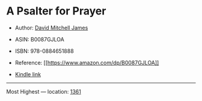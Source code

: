 # A Psalter for Prayer

* Author: [David Mitchell James](https://www.amazon.com/David-Mitchell-James/e/B005V3JQ60/ref=dp_byline_cont_ebooks_1)
* ASIN: B0087GJLOA
* ISBN: 978-0884651888



* Reference: [[https://www.amazon.com/dp/B0087GJLOA]]
* [Kindle link](kindle://book?action=open&asin=B0087GJLOA)


---
Most Highest — location: [1361](kindle://book?action=open&asin=B0087GJLOA&location=1361)

